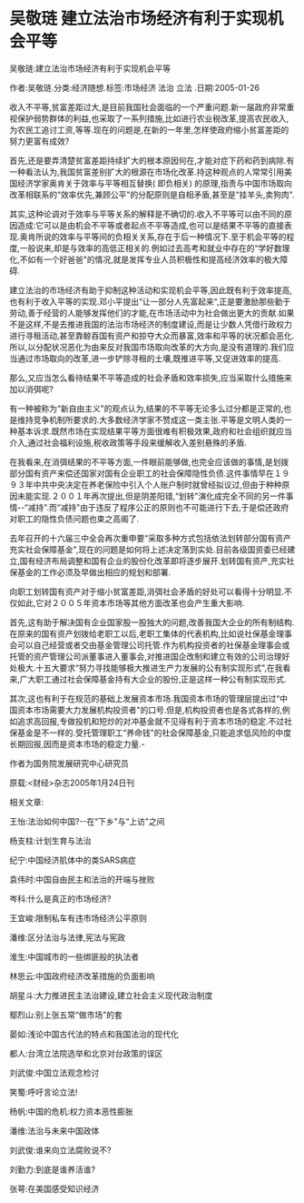 # 吴敬琏  建立法治市场经济有利于实现机会平等    
    
吴敬琏:建立法治市场经济有利于实现机会平等    
作者:吴敬琏.分类:经济随想.标签:市场经济 法治 立法 .日期:2005-01-26    
收入不平等,贫富差距过大,是目前我国社会面临的一个严重问题.新一届政府非常重视保护弱势群体的利益,也采取了一系列措施,比如进行农业税改革,提高农民收入,为农民工追讨工资,等等.现在的问题是,在新的一年里,怎样使政府缩小贫富差距的努力更富有成效?    
首先,还是要弄清楚贫富差距持续扩大的根本原因何在,才能对症下药和药到病除.有一种看法认为,我国贫富差别扩大的根源在市场化改革.持这种观点的人常常引用美国经济学家奥肯关于效率与平等相互替换( 即负相关) 的原理,指责与中国市场取向改革相联系的“效率优先,兼顾公平"的分配原则是自相矛盾,甚至是“挂羊头,卖狗肉".    
其实,这种论调对于效率与平等关系的解释是不确切的.收入不平等可以由不同的原因造成:它可以是由机会不平等或者起点不平等造成,也可以是结果不平等的直接表现.奥肯所说的效率与平等间的负相关关系,存在于后一种情况下.至于机会平等的程度,一般说来,却是与效率的高低正相关的.例如过去高考和就业中存在的“学好数理化,不如有一个好爸爸"的情况,就是发挥专业人员积极性和提高经济效率的极大障碍.    
建立法治的市场经济有助于抑制这种活动和实现机会平等,因此既有利于效率提高,也有利于收入平等的实现.邓小平提出“让一部分人先富起来",正是要激励那些勤于劳动,善于经营的人能够发挥他们的才能,在市场活动中为社会做出更大的贡献.如果不是这样,不是去推进我国的法治市场经济的制度建设,而是让少数人凭借行政权力进行寻租活动,甚至靠鲸吞国有资产和掠夺大众而暴富,效率和平等的状况都会恶化.所以,以分配状况恶化为由来反对我国市场取向改革的大方向,是没有道理的.我们应当通过市场取向的改革,进一步铲除寻租的土壤,既推进平等,又促进效率的提高.    
那么,又应当怎么看待结果不平等造成的社会矛盾和效率损失,应当采取什么措施来加以消弭呢?    
有一种被称为“新自由主义"的观点认为,结果的不平等无论多么过分都是正常的,也是维持竞争机制所要求的.大多数经济学家不赞成这一类主张.平等是文明人类的一种基本诉求.既然市场在实现结果平等方面很难有积极效果,政府和社会组织就应当介入,通过社会福利设施,税收政策等手段来缓解收入差别悬殊的矛盾.    
在我看来,在消弭结果的不平等方面,一件眼前能够做,也完全应该做的事情,是划拨部分国有资产来偿还国家对国有企业职工的社会保障隐性负债.这件事情早在１９９３年中共中央决定在养老保险中引入个人账户制时就曾经拟议过,但由于种种原因未能实现.２００１年再次提出,但是阴差阳错,“划转"演化成完全不同的另一件事情--“减持".而“减持"由于违反了程序公正的原则也不可能进行下去,于是偿还政府对职工的隐性负债问题也束之高阁了.    
去年召开的十六届三中全会再次重申要“采取多种方式包括依法划转部分国有资产充实社会保障基金",现在的问题是如何将上述决定落到实处.目前各级国资委已经建立,国有经济布局调整和国有企业的股份化改革即将逐步展开.划转国有资产,充实社保基金的工作必须及早做出相应的规划和部署.    
向职工划转国有资产对于缩小贫富差距,消弭社会矛盾的好处可以看得十分明显.不仅如此,它对２００５年资本市场等其他方面改革也会产生重大影响.    
首先,这有助于解决国有企业国家股一股独大的问题,改善我国大企业的所有制结构.在原来的国有资产划拨给老职工以后,老职工集体的代表机构,比如说社保基金理事会可以自己经营或者交由基金管理公司托管.作为机构投资者的社保基金理事会或托管的资产管理公司派董事进入董事会,对推进国企改制和建立有效的公司治理好处极大.十五大要求“努力寻找能够极大推进生产力发展的公有制实现形式",在我看来,广大职工通过社会保障基金持有大企业的股份,正是这样一种公有制实现形式.    
其次,这也有利于在规范的基础上发展资本市场.我国资本市场的管理层提出过“中国资本市场需要大力发展机构投资者"的口号.但是,机构投资者也是各式各样的,例如追求高回报,专做投机和短炒的对冲基金就不见得有利于资本市场的稳定.不过社保基金是不一样的.受托管理职工“养命钱"的社会保障基金,只能追求低风险的中度长期回报,因而是资本市场的稳定力量.-    
作者为国务院发展研究中心研究员    
原载:<财经>杂志2005年1月24日刊    
    
相关文章:    
王怡:法治如何中国?--在“下乡"与“上访"之间    
杨支柱:计划生育与法治    
纪宁:中国经济肌体中的类SARS病症    
袁伟时:中国自由民主和法治的开端与挫败    
岑科:什么是真正的市场经济?    
王宜峻:限制私车有违市场经济公平原则    
潘维:区分法治与法律,宪法与宪政    
淮生:中国城市的一些绑匪般的执法者    
林思云:中国政府经济改革措施的负面影响    
胡星斗:大力推进民主法治建设,建立社会主义现代政治制度    
鄢烈山:别上张五常“做市场"的套    
晏如:浅论中国古代法的特点和我国法治的现代化    
都人:台湾立法院选举和北京对台政策的误区    
刘武俊:中国立法观念检讨    
笑蜀:呼吁言论立法!    
杨帆:中国的危机:权力资本恶性膨胀    
潘维:法治与未来中国政体    
刘武俊:谁来向立法腐败说不?    
刘勤力:到底是谁养活谁?    
张萼:在美国感受知识经济